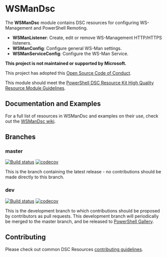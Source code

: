 # WSManDsc

The **WSManDsc** module contains DSC resources for configuring WS-Management and
PowerShell Remoting.

- **WSManListener**: Create, edit or remove WS-Management HTTP/HTTPS listeners.
- **WSManConfig**: Configure general WS-Man settings.
- **WSManServiceConfig**: Configure the WS-Man Service.

**This project is not maintained or supported by Microsoft.**

This project has adopted this [Open Source Code of Conduct](CODE_OF_CONDUCT.md).

This module should meet the [PowerShell DSC Resource Kit High Quality Resource
Module Guidelines](https://github.com/PowerShell/DscResources/blob/master/HighQualityModuleGuidelines.md).

## Documentation and Examples

For a full list of resources in WSManDsc and examples on their use, check out
the [WSManDsc wiki](https://github.com/dsccommunity/WSManDsc/wiki).

## Branches

### master

[![Build status](https://ci.appveyor.com/api/projects/status/github/dsccommunity/WSManDsc?branch=master&svg=true)](https://ci.appveyor.com/project/dsccommunity/WSManDsc/branch/master)
[![codecov](https://codecov.io/gh/dsccommunity/WSManDsc/branch/master/graph/badge.svg)](https://codecov.io/gh/dsccommunity/WSManDsc/branch/master)

This is the branch containing the latest release - no contributions should be made
directly to this branch.

### dev

[![Build status](https://ci.appveyor.com/api/projects/status/github/dsccommunity/WSManDsc?branch=dev&svg=true)](https://ci.appveyor.com/project/dsccommunity/WSManDsc/branch/dev)
[![codecov](https://codecov.io/gh/dsccommunity/WSManDsc/branch/dev/graph/badge.svg)](https://codecov.io/gh/dsccommunity/WSManDsc/branch/dev)

This is the development branch to which contributions should be proposed by contributors
as pull requests. This development branch will periodically be merged to the master
branch, and be released to [PowerShell Gallery](https://www.powershellgallery.com/).

## Contributing

Please check out common DSC Resources [contributing guidelines](https://github.com/PowerShell/DscResource.Kit/blob/master/CONTRIBUTING.md).
